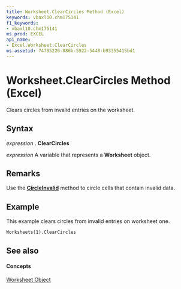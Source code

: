 ```yaml
---
title: Worksheet.ClearCircles Method (Excel)
keywords: vbaxl10.chm175141
f1_keywords:
- vbaxl10.chm175141
ms.prod: EXCEL
api_name:
- Excel.Worksheet.ClearCircles
ms.assetid: 74795226-886b-5922-5448-b93355415bd1
---
```



# Worksheet.ClearCircles Method (Excel)

Clears circles from invalid entries on the worksheet.


## Syntax

 _expression_ . **ClearCircles**

 _expression_ A variable that represents a **Worksheet** object.


## Remarks

Use the  **[CircleInvalid](worksheet-circleinvalid-method-excel.md)** method to circle cells that contain invalid data.


## Example

This example clears circles from invalid entries on worksheet one.


```vb
Worksheets(1).ClearCircles
```


## See also


#### Concepts


[Worksheet Object](worksheet-object-excel.md)


